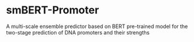 # smBERT-Promoter
A multi-scale ensemble predictor based on BERT pre-trained model for the two-stage prediction of DNA promoters and their strengths
